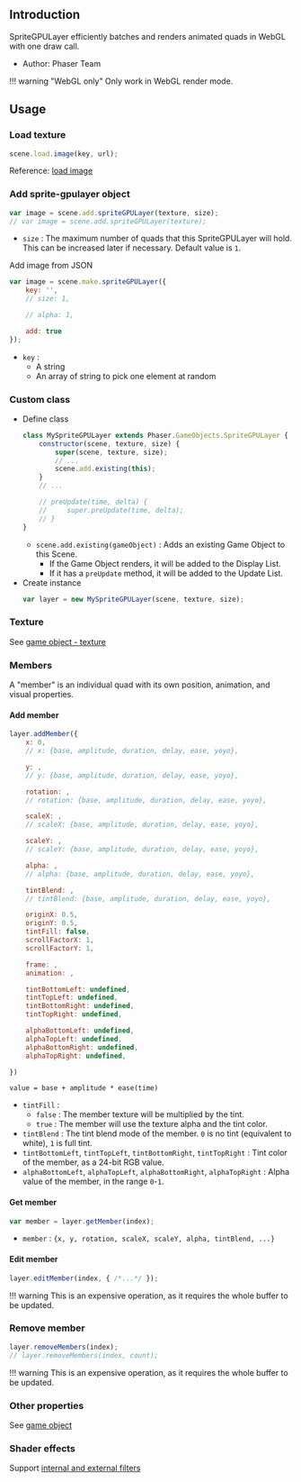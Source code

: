 ## Introduction

SpriteGPULayer efficiently batches and renders animated quads in WebGL with one draw call.

- Author: Phaser Team

!!! warning "WebGL only"
    Only work in WebGL render mode.

## Usage

### Load texture

```javascript
scene.load.image(key, url);
```

Reference: [load image](loader.md#image)

### Add sprite-gpulayer object

```javascript
var image = scene.add.spriteGPULayer(texture, size);
// var image = scene.add.spriteGPULayer(texture);
```

- `size` : The maximum number of quads that this SpriteGPULayer will hold. This can be increased later if necessary. Default value is `1`.

Add image from JSON

```javascript
var image = scene.make.spriteGPULayer({
    key: '',
    // size: 1,

    // alpha: 1,

    add: true
});
```

- `key` : 
    - A string
    - An array of string to pick one element at random

### Custom class

- Define class
    ```javascript
    class MySpriteGPULayer extends Phaser.GameObjects.SpriteGPULayer {
        constructor(scene, texture, size) {
            super(scene, texture, size);
            // ...
            scene.add.existing(this);
        }
        // ...

        // preUpdate(time, delta) {
        //     super.preUpdate(time, delta);
        // }
    }
    ```
    - `scene.add.existing(gameObject)` : Adds an existing Game Object to this Scene.
        - If the Game Object renders, it will be added to the Display List.
        - If it has a `preUpdate` method, it will be added to the Update List.
- Create instance
    ```javascript
    var layer = new MySpriteGPULayer(scene, texture, size);
    ```

### Texture

See [game object - texture](gameobject.md#texture)

### Members

A "member" is an individual quad with its own position, animation, and visual properties.

#### Add member

```javascript
layer.addMember({
    x: 0,
    // x: {base, amplitude, duration, delay, ease, yoyo},

    y: ,
    // y: {base, amplitude, duration, delay, ease, yoyo},

    rotation: ,
    // rotation: {base, amplitude, duration, delay, ease, yoyo},

    scaleX: ,
    // scaleX: {base, amplitude, duration, delay, ease, yoyo},

    scaleY: ,
    // scaleY: {base, amplitude, duration, delay, ease, yoyo},

    alpha: ,
    // alpha: {base, amplitude, duration, delay, ease, yoyo},

    tintBlend: ,
    // tintBlend: {base, amplitude, duration, delay, ease, yoyo},

    originX: 0.5,
    originY: 0.5,
    tintFill: false,
    scrollFactorX: 1,
    scrollFactorY: 1,

    frame: ,
    animation: ,

    tintBottomLeft: undefined,
    tintTopLeft: undefined,
    tintBottomRight: undefined,
    tintTopRight: undefined,

    alphaBottomLeft: undefined,
    alphaTopLeft: undefined,
    alphaBottomRight: undefined,
    alphaTopRight: undefined,

})
```

```
value = base + amplitude * ease(time)
```

- `tintFill` : 
    - `false` : The member texture will be multiplied by the tint. 
    - `true` :  The member will use the texture alpha and the tint color.
- `tintBlend` : The tint blend mode of the member. `0` is no tint (equivalent to white), `1` is full tint.
- `tintBottomLeft`, `tintTopLeft`, `tintBottomRight`, `tintTopRight` : Tint color of the member, as a 24-bit RGB value.
- `alphaBottomLeft`, `alphaTopLeft`, `alphaBottomRight`, `alphaTopRight` : Alpha value of the member, in the range `0`-`1`.

#### Get member

```javascript
var member = layer.getMember(index);
```

- `member` : `{x, y, rotation, scaleX, scaleY, alpha, tintBlend, ...}`

#### Edit member

```javascript
layer.editMember(index, { /*...*/ });
```

!!! warning
    This is an expensive operation, as it requires the whole buffer to be updated.

### Remove member

```javascript
layer.removeMembers(index);
// layer.removeMembers(index, count);
```

!!! warning
    This is an expensive operation, as it requires the whole buffer to be updated.

### Other properties

See [game object](gameobject.md)

### Shader effects

Support [internal and external filters](shader-builtin.md)

